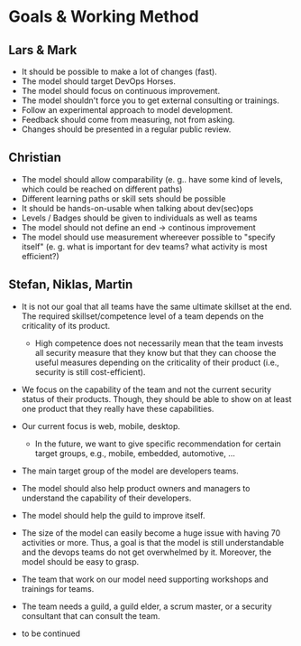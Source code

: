 # Goals & Working Method

## Lars & Mark

- It should be possible to make a lot of changes (fast).
- The model should target DevOps Horses.
- The model should focus on continuous improvement.
- The model shouldn't force you to get external consulting or trainings.
- Follow an experimental approach to model development.
- Feedback should come from measuring, not from asking.
- Changes should be presented in a regular public review.

## Christian 
- The model should allow comparability (e. g.. have some kind of levels, which could be reached on different paths) 
- Different learning paths or skill sets should be possible 
- It should be hands-on-usable when talking about dev(sec)ops
- Levels / Badges should be given to individuals as well as teams
- The model should not define an end -> continous improvement
- The model should use measurement whereever possible to "specify itself" (e. g. what is important for dev teams? what activity is most efficient?) 

## Stefan, Niklas, Martin
- It is not our goal that all teams have the same ultimate skillset at the end. The required skillset/competence level of a team depends on the criticality of its product. 
  - High competence does not necessarily mean that the team invests all security measure that they know but that they can choose the useful measures depending on the criticality of their product (i.e., security is still cost-efficient).
- We focus on the capability of the team and not the current security status of their products. Though, they should be able to show on at least one product that they really have these capabilities.
- Our current focus is web, mobile, desktop.
  - In the future, we want to give specific recommendation for certain target groups, e.g., mobile, embedded, automotive, ...
- The main target group of the model are developers teams.
- The model should also help product owners and managers to understand the capability of their developers. 
- The model should help the guild to improve itself.
- The size of the model can easily become a huge issue with having 70 activities or more. Thus, a goal is that the model is still understandable and the devops teams do not get overwhelmed by it. Moreover, the model should be easy to grasp.
- The team that work on our model need supporting workshops and trainings for teams.
- The team needs a guild, a guild elder, a scrum master, or a security consultant that can consult the team.

- to be continued














